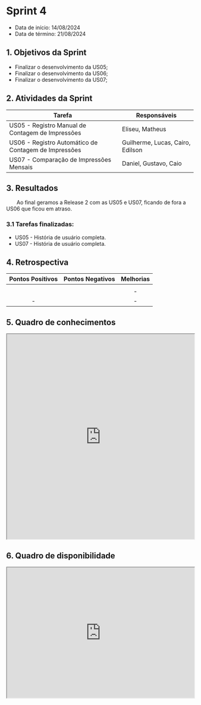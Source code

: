 # Sprint 4

- Data de início: 14/08/2024
- Data de término: 21/08/2024

## 1. Objetivos da Sprint

- Finalizar o desenvolvimento da US05;
- Finalizar o desenvolvimento da US06;
- Finalizar o desenvolvimento da US07;

## 2. Atividades da Sprint
| Tarefa | Responsáveis |
|---|---|
| US05 - Registro Manual de Contagem de Impressões | Eliseu, Matheus |
| US06 - Registro Automático de Contagem de Impressões | Guilherme, Lucas, Cairo, Edilson |
| US07 - Comparação de Impressões Mensais | Daniel, Gustavo, Caio |

## 3. Resultados

&emsp;&emsp;Ao final geramos a Release 2 com as US05 e US07, ficando de fora a US06 que ficou em atraso.

### 3.1 Tarefas finalizadas:

- US05 - História de usuário completa.
- US07 - História de usuário completa.

## 4. Retrospectiva

| Pontos Positivos | Pontos Negativos | Melhorias |
| :---: | :---: | :---: |
|  |
|  |  | - |
| - |  | - |


## 5. Quadro de conhecimentos

<iframe src="https://docs.google.com/spreadsheets/d/e/2PACX-1vQ-SgjjJfLvsJkXyf9-WRJzc3OlcgfJre9sidN62LP00_qVo15uq8uSCnvgLlrBTtkIcAuv4sb2j1xk/pubhtml?gid=624923066&single=true"
width="100%" height="550"></iframe>

## 6. Quadro de disponibilidade

<iframe src="https://docs.google.com/spreadsheets/d/e/2PACX-1vQ-SgjjJfLvsJkXyf9-WRJzc3OlcgfJre9sidN62LP00_qVo15uq8uSCnvgLlrBTtkIcAuv4sb2j1xk/pubhtml?gid=1712989965&single=true"
width="100%" height="350"></iframe>
